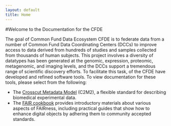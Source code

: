 ```yaml
---
layout: default
title: Home
---
```


#Welcome to the Documentation for the CFDE

The goal of Common Fund Data Ecosystem CFDE is to federate data from a number of Common Fund Data Coordinating Centers (DCCs) to improve access to data derived from hundreds of studies and samples collected from thousands of human subjects. This project involves a diversity of datatypes has been generated at the genomic, expression, proteomic, metagenomic, and imaging levels, and the DCCs support a tremendous range of scientific discovery efforts.
To facilitate this task, of the CFDE have developed and refined software tools. To view documentation for these tools, please select from the following:

- The [Crosscut Metadata Model](./specifications-and-documentation/draft-C2M2_specification_with_Levels/README.md) (C2M2), a flexible standard for describing biomedical experimental data.
- The [FAIR cookbook](./the-fair-cookbook/content/intro.md) provides introductory materials about various aspects of FAIRness, including practical guides that show how to enhance digital objects by adhering them to community accepted standards.
